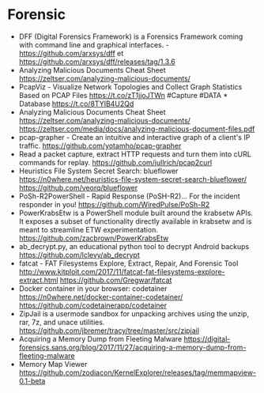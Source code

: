 # Forensic
* DFF (Digital Forensics Framework) is a Forensics Framework coming with command line and graphical interfaces. - https://github.com/arxsys/dff et https://github.com/arxsys/dff/releases/tag/1.3.6
* Analyzing Malicious Documents Cheat Sheet https://zeltser.com/analyzing-malicious-documents/
* PcapViz - Visualize Network Topologies and Collect Graph Statistics Based on PCAP Files https://t.co/zT1jjoJTWn #Capture #DATA * Database https://t.co/8TYIB4U2Qd
* Analyzing Malicious Documents Cheat Sheet https://zeltser.com/analyzing-malicious-documents/ https://zeltser.com/media/docs/analyzing-malicious-document-files.pdf
* pcap-grapher - Create an intuitive and interactive graph of a client's IP traffic. https://github.com/yotamho/pcap-grapher
* Read a packet capture, extract HTTP requests and turn them into cURL commands for replay. https://github.com/jullrich/pcap2curl
* Heuristics File System Secret Search: blueflower https://n0where.net/heuristics-file-system-secret-search-blueflower/ https://github.com/veorq/blueflower
* PoSh-R2PowerShell - Rapid Response (PoSH-R2)... For the incident responder in you! https://github.com/WiredPulse/PoSh-R2
* PowerKrabsEtw is a PowerShell module built around the krabsetw APIs. It exposes a subset of functionality directly available in krabsetw and is meant to streamline ETW experimentation. https://github.com/zacbrown/PowerKrabsEtw
* ab_decrypt.py, an educational python tool to decrypt Android backups https://github.com/lclevy/ab_decrypt
* fatcat - FAT Filesystems Explore, Extract, Repair, And Forensic Tool http://www.kitploit.com/2017/11/fatcat-fat-filesystems-explore-extract.html https://github.com/Gregwar/fatcat
* Docker container in your browser: codetainer https://n0where.net/docker-container-codetainer/ https://github.com/codetainerapp/codetainer
* ZipJail is a usermode sandbox for unpacking archives using the unzip, rar, 7z, and unace utilities.  https://github.com/jbremer/tracy/tree/master/src/zipjail
* Acquiring a Memory Dump from Fleeting Malware https://digital-forensics.sans.org/blog/2017/11/27/acquiring-a-memory-dump-from-fleeting-malware
* Memory Map Viewer https://github.com/zodiacon/KernelExplorer/releases/tag/memmapview-0.1-beta